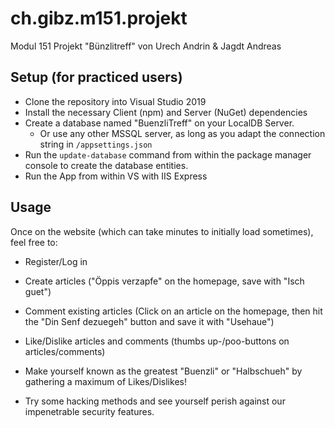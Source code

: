 # ch.gibz.m151.projekt
Modul 151 Projekt "Bünzlitreff" von Urech Andrin &amp; Jagdt Andreas

## Setup (for practiced users)

- Clone the repository into Visual Studio 2019
- Install the necessary Client (npm) and Server (NuGet) dependencies
- Create a database named "BuenzliTreff" on your LocalDB Server.
  - Or use any other MSSQL server, as long as you adapt the connection string in `/appsettings.json`
- Run the `update-database` command from within the package manager console to create the database entities.
- Run the App from within VS with IIS Express

## Usage

Once on the website (which can take minutes to initially load sometimes), feel free to:

- Register/Log in
- Create articles ("Öppis verzapfe" on the homepage, save with "Isch guet")
- Comment existing articles (Click on an article on the homepage, then hit the "Din Senf dezuegeh" button and save it with "Usehaue")
- Like/Dislike articles and comments (thumbs up-/poo-buttons on articles/comments)
- Make yourself known as the greatest "Buenzli" or "Halbschueh" by gathering a maximum of Likes/Dislikes!

- Try some hacking methods and see yourself perish against our impenetrable security features.
